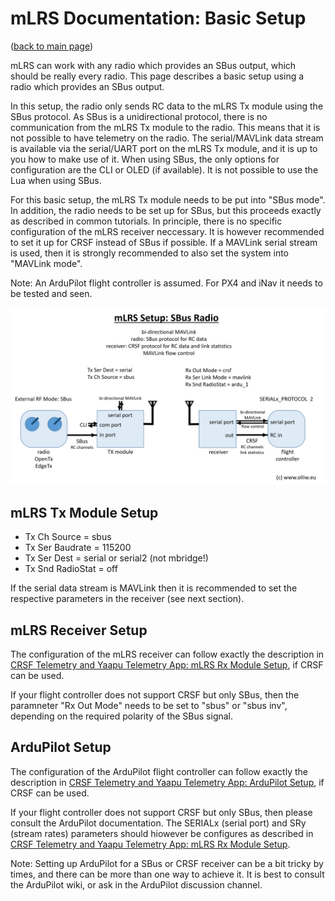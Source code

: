 # mLRS Documentation: Basic Setup #

([back to main page](../README.md))

mLRS can work with any radio which provides an SBus output, which should be really every radio. This page describes a basic setup using a radio which provides an SBus output.

In this setup, the radio only sends RC data to the mLRS Tx module using the SBus protocol. As SBus is a unidirectional protocol, there is no communication from the mLRS Tx module to the radio. This means that it is not possible to have telemetry on the radio. The serial/MAVLink data stream is available via the serial/UART port on the mLRS Tx module, and it is up to you how to make use of it. When using SBus, the only options for configuration are the CLI or OLED (if available). It is not possible to use the Lua when using SBus.

For this basic setup, the mLRS Tx module needs to be put into "SBus mode". In addition, the radio needs to be set up for SBus, but this proceeds exactly as described in common tutorials. In principle, there is no specific configuration of the mLRS receiver neccessary. It is however recommended to set it up for CRSF instead of SBus if possible. If a MAVLink serial stream is used, then it is strongly recommended to also set the system into "MAVLink mode".

Note: An ArduPilot flight controller is assumed. For PX4 and iNav it needs to be tested and seen.

<img src="images/mLRS-docu-setup-basic-for-sbus-radios-02.jpg" width="800px">

## mLRS Tx Module Setup

- Tx Ch Source = sbus
- Tx Ser Baudrate = 115200
- Tx Ser Dest = serial or serial2 (not mbridge!)
- Tx Snd RadioStat = off

If the serial data stream is MAVLink then it is recommended to set the respective parameters in the receiver (see next section).

## mLRS Receiver Setup

The configuration of the mLRS receiver can follow exactly the description in [CRSF Telemetry and Yaapu Telemetry App: mLRS Rx Module Setup](CRSF.md#mlrs-rx-module-setup), if CRSF can be used.

If your flight controller does not support CRSF but only SBus, then the paramneter "Rx Out Mode" needs to be set to "sbus" or "sbus inv", depending on the required polarity of the SBus signal.

## ArduPilot Setup

The configuration of the ArduPilot flight controller can follow exactly the description in [CRSF Telemetry and Yaapu Telemetry App: ArduPilot Setup](CRSF.md#ardupilot-setup), if CRSF can be used.

If your flight controller does not support CRSF but only SBus, then please consult the ArduPilot documentation. The SERIALx (serial port) and SRy (stream rates) parameters should hiowever be configures as described in [CRSF Telemetry and Yaapu Telemetry App: mLRS Rx Module Setup](CRSF.md#mlrs-rx-module-setup).

Note: Setting up ArduPilot for a SBus or CRSF receiver can be a bit tricky by times, and there can be more than one way to achieve it. It is best to consult the ArduPilot wiki, or ask in the ArduPilot discussion channel.
